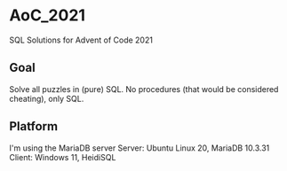 # AoC_2021
SQL Solutions for Advent of Code 2021

## Goal
Solve all puzzles in (pure) SQL. No procedures (that would be considered cheating), only SQL.

## Platform
I'm using the MariaDB server 
Server: Ubuntu Linux 20, MariaDB 10.3.31
Client: Windows 11, HeidiSQL
